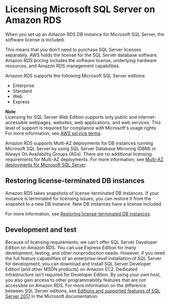 # Licensing Microsoft SQL Server on Amazon RDS<a name="SQLServer.Concepts.General.Licensing"></a>

When you set up an Amazon RDS DB instance for Microsoft SQL Server, the software license is included\. 

This means that you don't need to purchase SQL Server licenses separately\. AWS holds the license for the SQL Server database software\. Amazon RDS pricing includes the software license, underlying hardware resources, and Amazon RDS management capabilities\. 

Amazon RDS supports the following Microsoft SQL Server editions: 
+ Enterprise
+ Standard
+ Web
+ Express

**Note**  
Licensing for SQL Server Web Edition supports only public and internet\-accessible webpages, websites, web applications, and web services\. This level of support is required for compliance with Microsoft's usage rights\. For more information, see [AWS service terms](http://aws.amazon.com/serviceterms)\. 

Amazon RDS supports Multi\-AZ deployments for DB instances running Microsoft SQL Server by using SQL Server Database Mirroring \(DBM\) or Always On Availability Groups \(AGs\)\. There are no additional licensing requirements for Multi\-AZ deployments\. For more information, see [Multi\-AZ deployments for Microsoft SQL Server](USER_SQLServerMultiAZ.md)\. 

## Restoring license\-terminated DB instances<a name="SQLServer.Concepts.General.Licensing.Restoring"></a>

Amazon RDS takes snapshots of license\-terminated DB instances\. If your instance is terminated for licensing issues, you can restore it from the snapshot to a new DB instance\. New DB instances have a license included\.

For more information, see [Restoring license\-terminated DB instances](Appendix.SQLServer.CommonDBATasks.RestoreLTI.md)\. 

## Development and test<a name="SQLServer.Concepts.General.Licensing.Development"></a>

Because of licensing requirements, we can't offer SQL Server Developer Edition on Amazon RDS\. You can use Express Edition for many development, testing, and other nonproduction needs\. However, if you need the full feature capabilities of an enterprise\-level installation of SQL Server for development, you can download and install SQL Server Developer Edition \(and other MSDN products\) on Amazon EC2\. Dedicated infrastructure isn't required for Developer Edition\. By using your own host, you also gain access to other programmability features that are not accessible on Amazon RDS\. For more information on the difference between SQL Server editions, see [Editions and supported features of SQL Server 2017](https://docs.microsoft.com/en-us/sql/sql-server/editions-and-components-of-sql-server-2017) in the Microsoft documentation\.